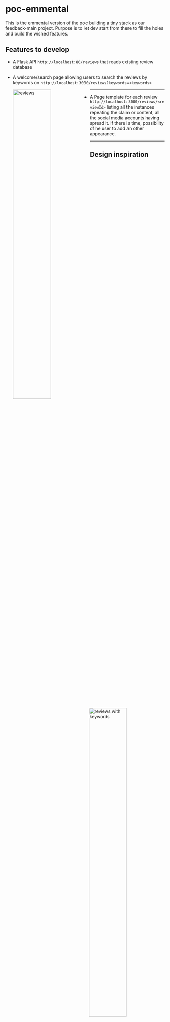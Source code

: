 # poc-emmental

This is the emmental version of the poc building a tiny stack as our feedback-main project. Purpose is to let dev start from there to fill the holes and build the wished features.

## Features to develop

- A Flask API `http://localhost:80/reviews` that reads existing review database

- A welcome/search page allowing users to search the reviews by keywords on `http://localhost:3000/reviews?keywords=<keywords>`

  <img
    align="left"
    alt="reviews"
    src="https://raw.githubusercontent.com/feedback-news/poc-emmental/master/images/reviews.png"
    width="50%"
  />
  <img
    align="right"
    alt="reviews with keywords"
    src="https://raw.githubusercontent.com/feedback-news/poc-emmental/master/images/reviews_with_keywords.png"
    width="50%"
  />

---

- A Page template for each review `http://localhost:3000/reviews/<reviewId>` listing all the instances repeating the claim or content, all the social media accounts having spread it. If there is time, possibility of he user to add an other appearance.

  <img
    align="left"
    alt="review"
    src="https://raw.githubusercontent.com/feedback-news/poc-emmental/master/images/review.png"
    width="50%"
  />
  <img
    align="right"
    alt="review with appearance"
    src="https://raw.githubusercontent.com/feedback-news/poc-emmental/master/images/review_with_appearance.png"
    width="50%"
  />

---

## Design inspiration

<img alt="design" src="https://raw.githubusercontent.com/feedback-news/poc-emmental/master/images/design.png" width="100%"/>

## Tech tasks

- run a docker-compose of two containers: one for the python flask api, and one for the postgres

- use ./poc start

- write api/app.py and TBW backend

- write webapp
